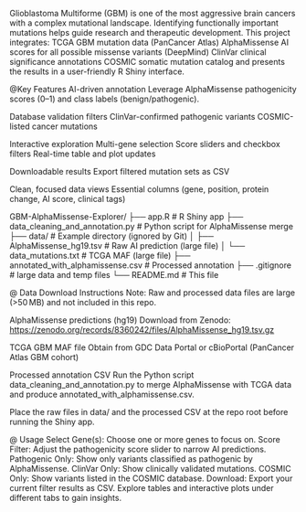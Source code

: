 Glioblastoma Multiforme (GBM) is one of the most aggressive brain cancers with a complex mutational landscape. Identifying functionally important mutations helps guide research and therapeutic development. This project integrates:
TCGA GBM mutation data (PanCancer Atlas)
AlphaMissense AI scores for all possible missense variants (DeepMind)
ClinVar clinical significance annotations
COSMIC somatic mutation catalog and presents the results in a user-friendly R Shiny interface.

@Key Features
AI-driven annotation
Leverage AlphaMissense pathogenicity scores (0–1) and class labels (benign/pathogenic).

Database validation filters
ClinVar-confirmed pathogenic variants
COSMIC-listed cancer mutations

Interactive exploration
Multi-gene selection
Score sliders and checkbox filters
Real-time table and plot updates

Downloadable results
Export filtered mutation sets as CSV

Clean, focused data views
Essential columns (gene, position, protein change, AI score, clinical tags)

GBM-AlphaMissense-Explorer/
├── app.R                            # R Shiny app
├── data_cleaning_and_annotation.py  # Python script for AlphaMissense merge
├── data/                            # Example directory (ignored by Git)
│   ├── AlphaMissense_hg19.tsv       # Raw AI prediction (large file)
│   └── data_mutations.txt           # TCGA MAF (large file)
├── annotated_with_alphamissense.csv # Processed annotation
├── .gitignore                       # large data and temp files
└── README.md                        # This file

@ Data Download Instructions
Note: Raw and processed data files are large (>50 MB) and not included in this repo.

AlphaMissense predictions (hg19)
Download from Zenodo: https://zenodo.org/records/8360242/files/AlphaMissense_hg19.tsv.gz

TCGA GBM MAF file
Obtain from GDC Data Portal or cBioPortal (PanCancer Atlas GBM cohort)

Processed annotation CSV
Run the Python script data_cleaning_and_annotation.py to merge AlphaMissense with TCGA data and produce annotated_with_alphamissense.csv.

Place the raw files in data/ and the processed CSV at the repo root before running the Shiny app.

@ Usage
Select Gene(s): Choose one or more genes to focus on.
Score Filter: Adjust the pathogenicity score slider to narrow AI predictions.
Pathogenic Only: Show only variants classified as pathogenic by AlphaMissense.
ClinVar Only: Show clinically validated mutations.
COSMIC Only: Show variants listed in the COSMIC database.
Download: Export your current filter results as CSV.
Explore tables and interactive plots under different tabs to gain insights.




